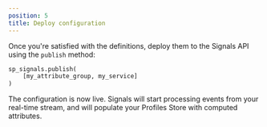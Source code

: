 ```yaml
---
position: 5
title: Deploy configuration
---
```


Once you're satisfied with the definitions, deploy them to the Signals API using the `publish` method:

```python
sp_signals.publish(
    [my_attribute_group, my_service]
)
```

The configuration is now live. Signals will start processing events from your real-time stream, and will populate your Profiles Store with computed attributes.
